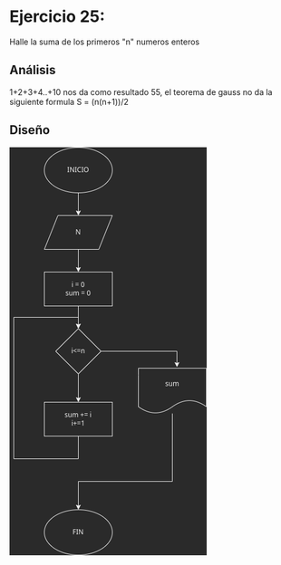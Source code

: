 # Ejercicio 25:
Halle la suma de los primeros "n" numeros enteros

## Análisis
1+2+3+4..+10 nos da como resultado 55, el teorema de gauss no da la siguiente formula
S = (n(n+1))/2
## Diseño
![Diagrama de flujo](diagrama_suma_primeros_numeros.drawio.png)
